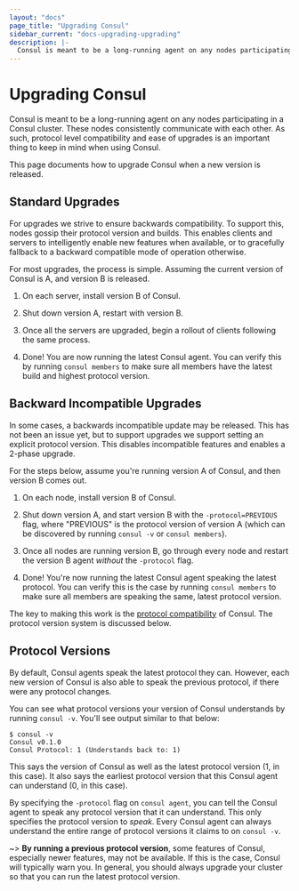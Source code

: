 ```yaml
---
layout: "docs"
page_title: "Upgrading Consul"
sidebar_current: "docs-upgrading-upgrading"
description: |-
  Consul is meant to be a long-running agent on any nodes participating in a Consul cluster. These nodes consistently communicate with each other. As such, protocol level compatibility and ease of upgrades is an important thing to keep in mind when using Consul.
---
```


# Upgrading Consul

Consul is meant to be a long-running agent on any nodes participating in a
Consul cluster. These nodes consistently communicate with each other. As such,
protocol level compatibility and ease of upgrades is an important thing to
keep in mind when using Consul.

This page documents how to upgrade Consul when a new version is released.

## Standard Upgrades

For upgrades we strive to ensure backwards compatibility. To support this,
nodes gossip their protocol version and builds. This enables clients and
servers to intelligently enable new features when available, or to gracefully
fallback to a backward compatible mode of operation otherwise.

For most upgrades, the process is simple. Assuming the current version of
Consul is A, and version B is released.

1. On each server, install version B of Consul.

2. Shut down version A, restart with version B.

3. Once all the servers are upgraded, begin a rollout of clients following
   the same process.

4. Done! You are now running the latest Consul agent. You can verify this
   by running `consul members` to make sure all members have the latest
   build and highest protocol version.


## Backward Incompatible Upgrades

In some cases, a backwards incompatible update may be released. This has not
been an issue yet, but to support upgrades we support setting an explicit
protocol version. This disables incompatible features and enables a 2-phase upgrade.

For the steps below, assume you're running version A of Consul, and then
version B comes out.

1. On each node, install version B of Consul.

2. Shut down version A, and start version B with the `-protocol=PREVIOUS`
   flag, where "PREVIOUS" is the protocol version of version A (which can
   be discovered by running `consul -v` or `consul members`).

3. Once all nodes are running version B, go through every node and restart
   the version B agent _without_ the `-protocol` flag.

4. Done! You're now running the latest Consul agent speaking the latest protocol.
   You can verify this is the case by running `consul members` to
   make sure all members are speaking the same, latest protocol version.

The key to making this work is the [protocol compatibility](/docs/compatibility.html)
of Consul. The protocol version system is discussed below.

## Protocol Versions

By default, Consul agents speak the latest protocol they can. However, each
new version of Consul is also able to speak the previous protocol, if there
were any protocol changes.

You can see what protocol versions your version of Consul understands by
running `consul -v`. You'll see output similar to that below:

```
$ consul -v
Consul v0.1.0
Consul Protocol: 1 (Understands back to: 1)
```

This says the version of Consul as well as the latest protocol version (1,
in this case). It also says the earliest protocol version that this Consul
agent can understand (0, in this case).

By specifying the `-protocol` flag on `consul agent`, you can tell the
Consul agent to speak any protocol version that it can understand. This
only specifies the protocol version to _speak_. Every Consul agent can
always understand the entire range of protocol versions it claims to
on `consul -v`.

~> **By running a previous protocol version**, some features
of Consul, especially newer features, may not be available. If this is the
case, Consul will typically warn you. In general, you should always upgrade
your cluster so that you can run the latest protocol version.
